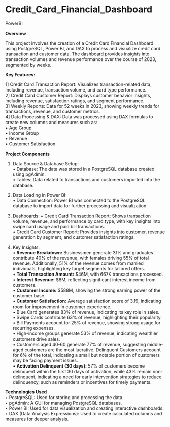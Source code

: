 # Credit_Card_Financial_Dashboard 

PowerBI

__Overview__  

This project involves the creation of a Credit Card Financial Dashboard using PostgreSQL, Power BI, and DAX to process and visualize credit card transaction and customer data. The dashboard provides insights into transaction volumes and revenue performance over the course of 2023, segmented by weeks.  

**Key Features:**  

1] Credit Card Transaction Report: Visualizes transaction-related data, including revenue, transaction volume, and card type performance.  
2] Credit Card Customer Report: Displays customer behavior insights, including revenue, satisfaction ratings, and segment performance.  
3] Weekly Reports: Data for 52 weeks in 2023, showing weekly trends for transactions, revenue, and customer metrics.  
4] Data Processing & DAX: Data was processed using DAX formulas to create new columns and measures such as:  
      • Age Group  
      • Income Group  
      • Revenue  
      • Customer Satisfaction.  

**Project Components**  

1. Data Source & Database Setup:  
• Database: The data was stored in a PostgreSQL database created using pgAdmin.  
• Tables: Data related to transactions and customers imported into the database.  


2. Data Loading in Power BI:  
• Data Connection: Power BI was connected to the PostgreSQL database to import data for further processing and visualization.

3. Dashboards:
• Credit Card Transaction Report: Shows transaction volume, revenue, and performance by card type, with key insights into swipe card usage and paid bill transactions.  
• Credit Card Customer Report: Provides insights into customer, revenue generation by segment, and customer satisfaction ratings.

4. Key Insights:  
• **Revenue Breakdown:** Businessmen generate 31% and graduates contribute 40% of the revenue, with females driving 55% of total revenue. Additionally, 51% of the revenue comes from married individuals, highlighting key target segments for tailored offers.  
• **Total Transaction Amount:** $46M, with 667K transactions processed.  
• **Interest Revenue:** $8M, reflecting significant interest income from customers.  
• **Customer Income:** $588M, showing the strong earning power of the customer base.  
• **Customer Satisfaction:** Average satisfaction score of 3.19, indicating room for improvement in customer experience.   
• Blue Card generates 83% of revenue, indicating its key role in sales.  
• Swipe Cards contribute 63% of revenue, highlighting their popularity.  
• Bill Payments account for 25% of revenue, showing strong usage for recurring expenses.  
• High-income groups generate 53% of revenue, indicating wealthier customers drive sales.  
• Customers aged 40-60 generate 77% of revenue, suggesting middle-aged customers are the most lucrative.
   Delinquent Customers account for 6% of the total, indicating a small but notable portion of customers may be facing payment issues.  
• **Activation Delinquent (30 days):** 57% of customers become delinquent within the first 30 days of activation, while 43% remain non-delinquent, indicating a need for early intervention strategies to reduce delinquency, such as reminders or incentives for timely payments.


**Technologies Used**  
‣ PostgreSQL: Used for storing and processing the data.  
‣ pgAdmin: A GUI for managing PostgreSQL databases.  
‣ Power BI: Used for data visualization and creating interactive dashboards.  
‣ DAX (Data Analysis Expressions): Used to create calculated columns and measures for deeper analysis.  
